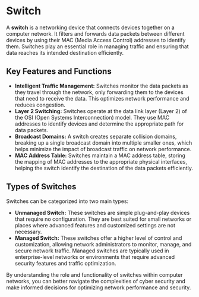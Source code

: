 # Switch

A **switch** is a networking device that connects devices together on a computer network. It filters and forwards data packets between different devices by using their MAC (Media Access Control) addresses to identify them. Switches play an essential role in managing traffic and ensuring that data reaches its intended destination efficiently.

## Key Features and Functions

- **Intelligent Traffic Management:** Switches monitor the data packets as they travel through the network, only forwarding them to the devices that need to receive the data. This optimizes network performance and reduces congestion.
- **Layer 2 Switching:** Switches operate at the data link layer (Layer 2) of the OSI (Open Systems Interconnection) model. They use MAC addresses to identify devices and determine the appropriate path for data packets.
- **Broadcast Domains:** A switch creates separate collision domains, breaking up a single broadcast domain into multiple smaller ones, which helps minimize the impact of broadcast traffic on network performance.
- **MAC Address Table:** Switches maintain a MAC address table, storing the mapping of MAC addresses to the appropriate physical interfaces, helping the switch identify the destination of the data packets efficiently.

## Types of Switches

Switches can be categorized into two main types:

- **Unmanaged Switch:** These switches are simple plug-and-play devices that require no configuration. They are best suited for small networks or places where advanced features and customized settings are not necessary.
- **Managed Switch:** These switches offer a higher level of control and customization, allowing network administrators to monitor, manage, and secure network traffic. Managed switches are typically used in enterprise-level networks or environments that require advanced security features and traffic optimization.

By understanding the role and functionality of switches within computer networks, you can better navigate the complexities of cyber security and make informed decisions for optimizing network performance and security.